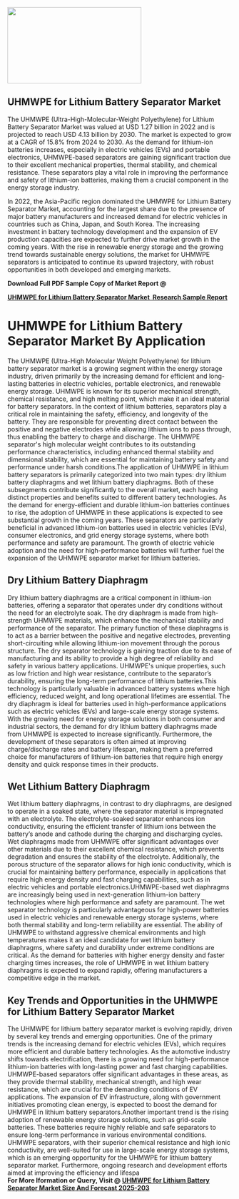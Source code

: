 <p><img class="alignnone size-medium wp-image-20088" src="https://ffe5etoiles.com/wp-content/uploads/2024/12/MST1-300x171.png" alt="" width="300" height="171" /></p><p> <h2>UHMWPE for Lithium Battery Separator Market </h2><p>The UHMWPE (Ultra-High-Molecular-Weight Polyethylene) for Lithium Battery Separator Market was valued at USD 1.27 billion in 2022 and is projected to reach USD 4.13 billion by 2030. The market is expected to grow at a CAGR of 15.8% from 2024 to 2030. As the demand for lithium-ion batteries increases, especially in electric vehicles (EVs) and portable electronics, UHMWPE-based separators are gaining significant traction due to their excellent mechanical properties, thermal stability, and chemical resistance. These separators play a vital role in improving the performance and safety of lithium-ion batteries, making them a crucial component in the energy storage industry.</p><p>In 2022, the Asia-Pacific region dominated the UHMWPE for Lithium Battery Separator Market, accounting for the largest share due to the presence of major battery manufacturers and increased demand for electric vehicles in countries such as China, Japan, and South Korea. The increasing investment in battery technology development and the expansion of EV production capacities are expected to further drive market growth in the coming years. With the rise in renewable energy storage and the growing trend towards sustainable energy solutions, the market for UHMWPE separators is anticipated to continue its upward trajectory, with robust opportunities in both developed and emerging markets.</p></p><p><strong>Download Full PDF Sample Copy of Market Report @</strong></p><p><strong><a href="https://www.verifiedmarketreports.com/download-sample/?rid=245832&utm_source=Sites-google&utm_medium=265" target="_blank">UHMWPE for Lithium Battery Separator Market &nbsp;Research Sample Report</a></strong></p><p><h1>UHMWPE for Lithium Battery Separator Market By Application</h1><p>The UHMWPE (Ultra-High Molecular Weight Polyethylene) for lithium battery separator market is a growing segment within the energy storage industry, driven primarily by the increasing demand for efficient and long-lasting batteries in electric vehicles, portable electronics, and renewable energy storage. UHMWPE is known for its superior mechanical strength, chemical resistance, and high melting point, which make it an ideal material for battery separators. In the context of lithium batteries, separators play a critical role in maintaining the safety, efficiency, and longevity of the battery. They are responsible for preventing direct contact between the positive and negative electrodes while allowing lithium ions to pass through, thus enabling the battery to charge and discharge. The UHMWPE separator's high molecular weight contributes to its outstanding performance characteristics, including enhanced thermal stability and dimensional stability, which are essential for maintaining battery safety and performance under harsh conditions.The application of UHMWPE in lithium battery separators is primarily categorized into two main types: dry lithium battery diaphragms and wet lithium battery diaphragms. Both of these subsegments contribute significantly to the overall market, each having distinct properties and benefits suited to different battery technologies. As the demand for energy-efficient and durable lithium-ion batteries continues to rise, the adoption of UHMWPE in these applications is expected to see substantial growth in the coming years. These separators are particularly beneficial in advanced lithium-ion batteries used in electric vehicles (EVs), consumer electronics, and grid energy storage systems, where both performance and safety are paramount. The growth of electric vehicle adoption and the need for high-performance batteries will further fuel the expansion of the UHMWPE separator market for lithium batteries.</p><h2>Dry Lithium Battery Diaphragm</h2><p>Dry lithium battery diaphragms are a critical component in lithium-ion batteries, offering a separator that operates under dry conditions without the need for an electrolyte soak. The dry diaphragm is made from high-strength UHMWPE materials, which enhance the mechanical stability and performance of the separator. The primary function of these diaphragms is to act as a barrier between the positive and negative electrodes, preventing short-circuiting while allowing lithium-ion movement through the porous structure. The dry separator technology is gaining traction due to its ease of manufacturing and its ability to provide a high degree of reliability and safety in various battery applications. UHMWPE's unique properties, such as low friction and high wear resistance, contribute to the separator’s durability, ensuring the long-term performance of lithium batteries.This technology is particularly valuable in advanced battery systems where high efficiency, reduced weight, and long operational lifetimes are essential. The dry diaphragm is ideal for batteries used in high-performance applications such as electric vehicles (EVs) and large-scale energy storage systems. With the growing need for energy storage solutions in both consumer and industrial sectors, the demand for dry lithium battery diaphragms made from UHMWPE is expected to increase significantly. Furthermore, the development of these separators is often aimed at improving charge/discharge rates and battery lifespan, making them a preferred choice for manufacturers of lithium-ion batteries that require high energy density and quick response times in their products.</p><h2>Wet Lithium Battery Diaphragm</h2><p>Wet lithium battery diaphragms, in contrast to dry diaphragms, are designed to operate in a soaked state, where the separator material is impregnated with an electrolyte. The electrolyte-soaked separator enhances ion conductivity, ensuring the efficient transfer of lithium ions between the battery’s anode and cathode during the charging and discharging cycles. Wet diaphragms made from UHMWPE offer significant advantages over other materials due to their excellent chemical resistance, which prevents degradation and ensures the stability of the electrolyte. Additionally, the porous structure of the separator allows for high ionic conductivity, which is crucial for maintaining battery performance, especially in applications that require high energy density and fast charging capabilities, such as in electric vehicles and portable electronics.UHMWPE-based wet diaphragms are increasingly being used in next-generation lithium-ion battery technologies where high performance and safety are paramount. The wet separator technology is particularly advantageous for high-power batteries used in electric vehicles and renewable energy storage systems, where both thermal stability and long-term reliability are essential. The ability of UHMWPE to withstand aggressive chemical environments and high temperatures makes it an ideal candidate for wet lithium battery diaphragms, where safety and durability under extreme conditions are critical. As the demand for batteries with higher energy density and faster charging times increases, the role of UHMWPE in wet lithium battery diaphragms is expected to expand rapidly, offering manufacturers a competitive edge in the market.</p><h2>Key Trends and Opportunities in the UHMWPE for Lithium Battery Separator Market</h2><p>The UHMWPE for lithium battery separator market is evolving rapidly, driven by several key trends and emerging opportunities. One of the primary trends is the increasing demand for electric vehicles (EVs), which requires more efficient and durable battery technologies. As the automotive industry shifts towards electrification, there is a growing need for high-performance lithium-ion batteries with long-lasting power and fast charging capabilities. UHMWPE-based separators offer significant advantages in these areas, as they provide thermal stability, mechanical strength, and high wear resistance, which are crucial for the demanding conditions of EV applications. The expansion of EV infrastructure, along with government initiatives promoting clean energy, is expected to boost the demand for UHMWPE in lithium battery separators.Another important trend is the rising adoption of renewable energy storage solutions, such as grid-scale batteries. These batteries require highly reliable and safe separators to ensure long-term performance in various environmental conditions. UHMWPE separators, with their superior chemical resistance and high ionic conductivity, are well-suited for use in large-scale energy storage systems, which is an emerging opportunity for the UHMWPE for lithium battery separator market. Furthermore, ongoing research and development efforts aimed at improving the efficiency and lifespa<strong><br />For More Iformation or Query, Visit @ <a href="https://www.verifiedmarketreports.com/product/uhmwpe-for-lithium-battery-separator-market/" target="_blank">UHMWPE for Lithium Battery Separator Market Size And Forecast 2025-203</a></strong></p>
